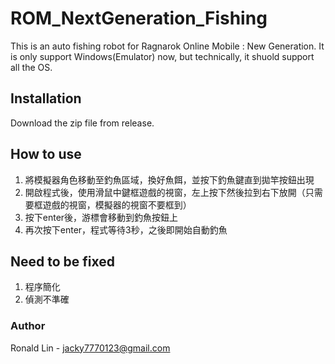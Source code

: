 # ROM_NextGeneration_Fishing

This is an auto fishing robot for Ragnarok Online Mobile : New Generation. 
It is only support Windows(Emulator) now, but technically, it shuold support all the OS.

## Installation

Download the zip file from release.

## How to use

1. 將模擬器角色移動至釣魚區域，換好魚餌，並按下釣魚鍵直到拋竿按鈕出現
2. 開啟程式後，使用滑鼠中鍵框遊戲的視窗，左上按下然後拉到右下放開（只需要框遊戲的視窗，模擬器的視窗不要框到）
3. 按下enter後，游標會移動到釣魚按鈕上
4. 再次按下enter，程式等待3秒，之後即開始自動釣魚

## Need to be fixed

1. 程序簡化
2. 偵測不準確

### Author
Ronald Lin - jacky7770123@gmail.com
